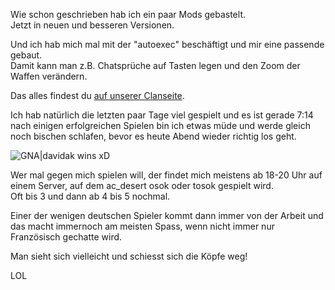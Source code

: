 <!--
.. title: AssaultCube Mods zum Download
.. slug: 454-assaultcube-mods-zum-download
.. date: 2008-07-16 09:00:37
.. tags: AssaultCube,Creative Commons,download,Mod,Mac,Games,Linux,Open Source,Windows
.. description: 
.. type: text
-->

Wie schon geschrieben hab ich ein paar Mods gebastelt.  
Jetzt in neuen und besseren Versionen.
<!-- TEASER_END -->

Und ich hab mich mal mit der "autoexec" beschäftigt und mir eine passende gebaut.  
Damit kann man z.B. Chatsprüche auf Tasten legen und den Zoom der Waffen verändern.

Das alles findest du [auf unserer Clanseite](http://davidak.de/gna).

Ich hab natürlich die letzten paar Tage viel gespielt und es ist gerade 7:14 nach einigen erfolgreichen Spielen bin ich etwas müde und werde gleich noch bischen schlafen, bevor es heute Abend wieder richtig los geht.

![GNA|davidak wins xD](/images/ac_16_7_08.jpg)

Wer mal gegen mich spielen will, der findet mich meistens ab 18-20 Uhr auf einem Server, auf dem ac_desert osok oder tosok gespielt wird.  
Oft bis 3 und dann ab 4 bis 5 nochmal.

Einer der wenigen deutschen Spieler kommt dann immer von der Arbeit und das macht immernoch am meisten Spass, wenn nicht immer nur Französisch gechatte wird.

Man sieht sich vielleicht und schiesst sich die Köpfe weg!

LOL
